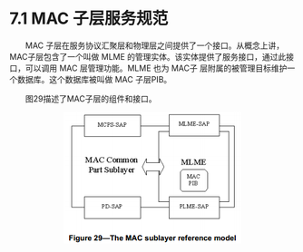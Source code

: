 # 7.1 MAC 子层服务规范

　　MAC 子层在服务协议汇聚层和物理层之间提供了一个接口。从概念上讲，MAC子层包含了一个叫做 MLME 的管理实体。该实体提供了服务接口，通过此接口，可以调用 MAC 层管理功能。MLME 也为 MAC子 层附属的被管理目标维护一个数据库。这个数据库被叫做 MAC 子层PIB。

　　图29描述了MAC子层的组件和接口。
  
  <center><img src="../images/Image 29.png"/></center>